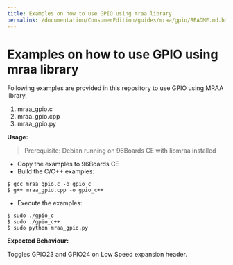 ```yaml
---
title: Examples on how to use GPIO using mraa library
permalink: /documentation/ConsumerEdition/guides/mraa/gpio/README.md.html
---
```

# Examples on how to use GPIO using mraa library

Following examples are provided in this repository to use GPIO using MRAA library.

1. mraa_gpio.c
2. mraa_gpio.cpp
3. mraa_gpio.py

**Usage:**

> Prerequisite: Debian running on 96Boards CE with libmraa installed

* Copy the examples to 96Boards CE
* Build the C/C++ examples:
```shell
$ gcc mraa_gpio.c -o gpio_c
$ g++ mraa_gpio.cpp -o gpio_c++
```
* Execute the examples:
```shell
$ sudo ./gpio_c
$ sudo ./gpio_c++
$ sudo python mraa_gpio.py
```

**Expected Behaviour:**

Toggles GPIO23 and GPIO24 on Low Speed expansion header.
 
